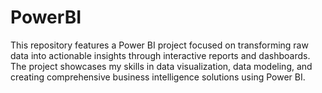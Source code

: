 # PowerBI
This repository features a Power BI project focused on transforming raw data into actionable insights through interactive reports and dashboards. The project showcases my skills in data visualization, data modeling, and creating comprehensive business intelligence solutions using Power BI.
